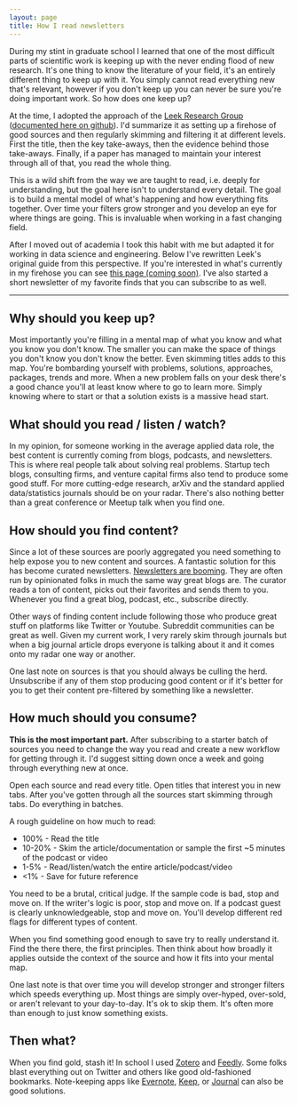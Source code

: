 ```yaml
---
layout: page
title: How I read newsletters
---
```


During my stint in graduate school I learned that one of the most difficult parts of scientific work is keeping up with the never ending flood of new research. It's one thing to know the literature of your field, it's an entirely different thing to keep up with it. You simply cannot read everything new that's relevant, however if you don't keep up you can never be sure you're doing important work. So how does one keep up?

At the time, I adopted the approach of the [Leek Research Group](http://jtleek.com/) ([documented here on github](https://github.com/jtleek/readingpapers)). I'd summarize it as setting up a firehose of good sources and then regularly skimming and filtering it at different levels. First the title, then the key take-aways, then the evidence behind those take-aways. Finally, if a paper has managed to maintain your interest through all of that, you read the whole thing.

This is a wild shift from the way we are taught to read, i.e. deeply for understanding, but the goal here isn't to understand every detail. The goal is to build a mental model of what's happening and how everything fits together. Over time your filters grow stronger and you develop an eye for where things are going. This is invaluable when working in a fast changing field.

After I moved out of academia I took this habit with me but adapted it for working in data science and engineering. Below I've rewritten Leek's original guide from this perspective. If you're interested in what's currently in my firehose you can see [this page (coming soon)](). I've also started a short newsletter of my favorite finds that you can subscribe to as well.

---

## Why should you keep up?

Most importantly you're filling in a mental map of what you know and what you know you don't know. The smaller you can make the space of things you don't know you don't know the better. Even skimming titles adds to this map. You're bombarding yourself with problems, solutions, approaches, packages, trends and more. When a new problem falls on your desk there's a good chance you'll at least know where to go to learn more. Simply knowing where to start or that a solution exists is a massive head start.

## What should you read / listen / watch?

In my opinion, for someone working in the average applied data role, the best content is currently coming from blogs, podcasts, and newsletters. This is where real people talk about solving real problems. Startup tech blogs, consulting firms, and venture capital firms also tend to produce some good stuff. For more cutting-edge research, arXiv and the standard applied data/statistics journals should be on your radar. There's also nothing better than a great conference or Meetup talk when you find one.

## How should you find content?

Since a lot of these sources are poorly aggregated you need something to help expose you to new content and sources. A fantastic solution for this has become curated newsletters. [Newsletters are booming](https://medium.com/the-mission/how-on-earth-did-email-newsletters-become-popular-again-3fcee1addc7e). They are often run by opinionated folks in much the same way great blogs are. The curator reads a ton of content, picks out their favorites and sends them to you. Whenever you find a great blog, podcast, etc., subscribe directly.

Other ways of finding content include following those who produce great stuff on platforms like Twitter or Youtube. Subreddit communities can be great as well. Given my current work, I very rarely skim through journals but when a big journal article drops everyone is talking about it and it comes onto my radar one way or another.

One last note on sources is that you should always be culling the herd. Unsubscribe if any of them stop producing good content or if it's better for you to get their content pre-filtered by something like a newsletter.

## How much should you consume?

**This is the most important part.** After subscribing to a starter batch of sources you need to change the way you read and create a new workflow for getting through it. I'd suggest sitting down once a week and going through everything new at once.

Open each source and read every title. Open titles that interest you in new tabs. After you've gotten through all the sources start skimming through tabs. Do everything in batches.

A rough guideline on how much to read:
- 100% - Read the title
- 10-20% - Skim the article/documentation or sample the first ~5 minutes of the podcast or video
- 1-5% - Read/listen/watch the entire article/podcast/video
- <1% - Save for future reference

You need to be a brutal, critical judge. If the sample code is bad, stop and move on. If the writer's logic is poor, stop and move on. If a podcast guest is clearly unknowledgeable, stop and move on. You'll develop different red flags for different types of content.

When you find something good enough to save try to really understand it. Find the there there, the first principles. Then think about how broadly it applies outside the context of the source and how it fits into your mental map.

One last note is that over time you will develop stronger and stronger filters which speeds everything up. Most things are simply over-hyped, over-sold, or aren't relevant to your day-to-day. It's ok to skip them. It's often more than enough to just know something exists.

## Then what?

When you find gold, stash it! In school I used [Zotero](https://www.zotero.org/) and [Feedly](https://feedly.com/i/welcome). Some folks blast everything out on Twitter and others like good old-fashioned bookmarks. Note-keeping apps like [Evernote](https://evernote.com/), [Keep](https://keep.google.com), or [Journal](https://usejournal.com/) can also be good solutions.
